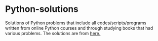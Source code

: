 # Python-solutions

Solutions of Python problems that include all codes/scripts/programs written from online Python courses and through studying books that had various problems. The solutions are from [here.                                               ](https://learnpythonthehardway.org/)
